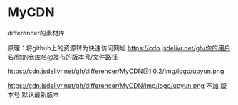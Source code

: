# MyCDN
differencer的素材库





原理：将github上的资源转为快速访问网址
https://cdn.jsdelivr.net/gh/你的用户名/你的仓库名@发布的版本号/文件路径

https://cdn.jsdelivr.net/gh/differencer/MyCDN@1.0.2/img/logo/upyun.png

https://cdn.jsdelivr.net/gh/differencer/MyCDN/img/logo/upyun.png
不加 版本号 默认最新版本 
